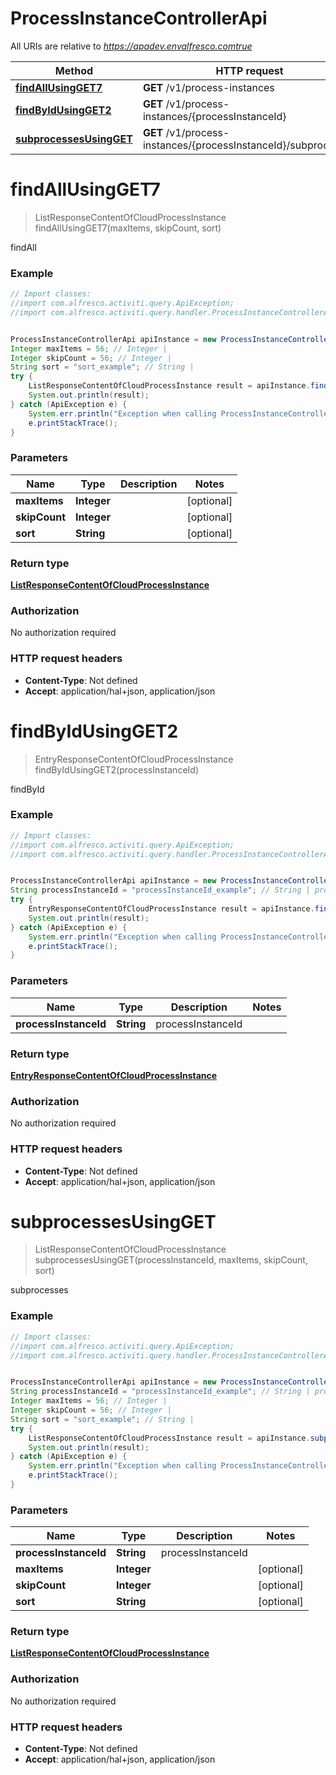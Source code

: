 # ProcessInstanceControllerApi

All URIs are relative to *https://apadev.envalfresco.comtrue*

Method | HTTP request | Description
------------- | ------------- | -------------
[**findAllUsingGET7**](ProcessInstanceControllerApi.md#findAllUsingGET7) | **GET** /v1/process-instances | findAll
[**findByIdUsingGET2**](ProcessInstanceControllerApi.md#findByIdUsingGET2) | **GET** /v1/process-instances/{processInstanceId} | findById
[**subprocessesUsingGET**](ProcessInstanceControllerApi.md#subprocessesUsingGET) | **GET** /v1/process-instances/{processInstanceId}/subprocesses | subprocesses


<a name="findAllUsingGET7"></a>
# **findAllUsingGET7**
> ListResponseContentOfCloudProcessInstance findAllUsingGET7(maxItems, skipCount, sort)

findAll

### Example
```java
// Import classes:
//import com.alfresco.activiti.query.ApiException;
//import com.alfresco.activiti.query.handler.ProcessInstanceControllerApi;


ProcessInstanceControllerApi apiInstance = new ProcessInstanceControllerApi();
Integer maxItems = 56; // Integer | 
Integer skipCount = 56; // Integer | 
String sort = "sort_example"; // String | 
try {
    ListResponseContentOfCloudProcessInstance result = apiInstance.findAllUsingGET7(maxItems, skipCount, sort);
    System.out.println(result);
} catch (ApiException e) {
    System.err.println("Exception when calling ProcessInstanceControllerApi#findAllUsingGET7");
    e.printStackTrace();
}
```

### Parameters

Name | Type | Description  | Notes
------------- | ------------- | ------------- | -------------
 **maxItems** | **Integer**|  | [optional]
 **skipCount** | **Integer**|  | [optional]
 **sort** | **String**|  | [optional]

### Return type

[**ListResponseContentOfCloudProcessInstance**](ListResponseContentOfCloudProcessInstance.md)

### Authorization

No authorization required

### HTTP request headers

 - **Content-Type**: Not defined
 - **Accept**: application/hal+json, application/json

<a name="findByIdUsingGET2"></a>
# **findByIdUsingGET2**
> EntryResponseContentOfCloudProcessInstance findByIdUsingGET2(processInstanceId)

findById

### Example
```java
// Import classes:
//import com.alfresco.activiti.query.ApiException;
//import com.alfresco.activiti.query.handler.ProcessInstanceControllerApi;


ProcessInstanceControllerApi apiInstance = new ProcessInstanceControllerApi();
String processInstanceId = "processInstanceId_example"; // String | processInstanceId
try {
    EntryResponseContentOfCloudProcessInstance result = apiInstance.findByIdUsingGET2(processInstanceId);
    System.out.println(result);
} catch (ApiException e) {
    System.err.println("Exception when calling ProcessInstanceControllerApi#findByIdUsingGET2");
    e.printStackTrace();
}
```

### Parameters

Name | Type | Description  | Notes
------------- | ------------- | ------------- | -------------
 **processInstanceId** | **String**| processInstanceId |

### Return type

[**EntryResponseContentOfCloudProcessInstance**](EntryResponseContentOfCloudProcessInstance.md)

### Authorization

No authorization required

### HTTP request headers

 - **Content-Type**: Not defined
 - **Accept**: application/hal+json, application/json

<a name="subprocessesUsingGET"></a>
# **subprocessesUsingGET**
> ListResponseContentOfCloudProcessInstance subprocessesUsingGET(processInstanceId, maxItems, skipCount, sort)

subprocesses

### Example
```java
// Import classes:
//import com.alfresco.activiti.query.ApiException;
//import com.alfresco.activiti.query.handler.ProcessInstanceControllerApi;


ProcessInstanceControllerApi apiInstance = new ProcessInstanceControllerApi();
String processInstanceId = "processInstanceId_example"; // String | processInstanceId
Integer maxItems = 56; // Integer | 
Integer skipCount = 56; // Integer | 
String sort = "sort_example"; // String | 
try {
    ListResponseContentOfCloudProcessInstance result = apiInstance.subprocessesUsingGET(processInstanceId, maxItems, skipCount, sort);
    System.out.println(result);
} catch (ApiException e) {
    System.err.println("Exception when calling ProcessInstanceControllerApi#subprocessesUsingGET");
    e.printStackTrace();
}
```

### Parameters

Name | Type | Description  | Notes
------------- | ------------- | ------------- | -------------
 **processInstanceId** | **String**| processInstanceId |
 **maxItems** | **Integer**|  | [optional]
 **skipCount** | **Integer**|  | [optional]
 **sort** | **String**|  | [optional]

### Return type

[**ListResponseContentOfCloudProcessInstance**](ListResponseContentOfCloudProcessInstance.md)

### Authorization

No authorization required

### HTTP request headers

 - **Content-Type**: Not defined
 - **Accept**: application/hal+json, application/json

